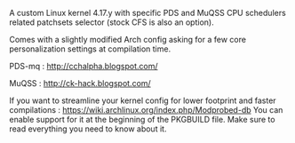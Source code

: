 A custom Linux kernel 4.17.y with specific PDS and MuQSS CPU schedulers related patchsets selector (stock CFS is also an option).

Comes with a slightly modified Arch config asking for a few core personalization settings at compilation time.

PDS-mq : http://cchalpha.blogspot.com/

MuQSS : http://ck-hack.blogspot.com/

If you want to streamline your kernel config for lower footprint and faster compilations : https://wiki.archlinux.org/index.php/Modprobed-db
You can enable support for it at the beginning of the PKGBUILD file. Make sure to read everything you need to know about it.

